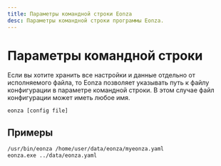 ```yaml
---
title: Параметры командной строки Eonza
desc: Параметры командной строки программы Eonza.
---
```

# Параметры командной строки

Если вы хотите хранить все настройки и данные отдельно от исполняемого файла, то Eonza позволяет  указывать путь к файлу конфигурации в параметре командной строки. В этом случае файл конфигурации может иметь любое имя.

```
eonza [config file]
```

## Примеры

``` txt
/usr/bin/eonza /home/user/data/eonza/myeonza.yaml
eonza.exe ../data/eonza.yaml
```
